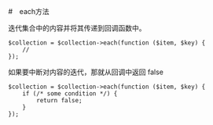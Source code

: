 #　each方法

迭代集合中的内容并将其传递到回调函数中。

```
$collection = $collection->each(function ($item, $key) {
    //
});
```

如果要中断对内容的迭代，那就从回调中返回 false

```
$collection = $collection->each(function ($item, $key) {
    if (/* some condition */) {
        return false;
    }
});
```
